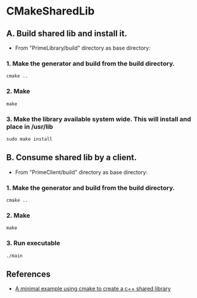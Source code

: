 # CMakeSharedLib

## A. Build shared lib and install it.

- From "PrimeLibrary/build" directory as base directory: 

### 1. Make the generator and build from the build directory.
```
cmake ..
```
### 2. Make
```
make
```
### 3. Make the library available system wide. This will install and place in /usr/lib
```
sudo make install
```
## B. Consume shared lib by a client.

- From "PrimeClient/build" directory as base directory: 

### 1. Make the generator and build from the build directory.
```
cmake ..
```
### 2. Make
```
make
```
### 3. Run executable
```
./main
```

## References 
- [A minimal example using cmake to create a c++ shared library](https://surfertas.github.io/cmake/cpp/projecteuler/2019/05/01/cmake.html)